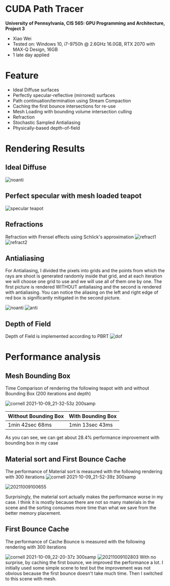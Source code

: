 CUDA Path Tracer
================

**University of Pennsylvania, CIS 565: GPU Programming and Architecture, Project 3**

* Xiao Wei
* Tested on: Windows 10, i7-9750h @ 2.6GHz 16.0GB, RTX 2070 with MAX-Q Design, 16GB
* 1 late day applied



Feature
======================
* Ideal Diffuse surfaces
* Perfectly specular-reflective (mirrored) surfaces
* Path continuation/termination using Stream Compaction
* Caching the first bounce intersections for re-use
* Mesh Loading with bounding volume intersection culling
* Refraction
* Stochastic Sampled Antialiasing
* Physically-based depth-of-field

Rendering Results
======================

## Ideal Diffuse
![noanti](https://user-images.githubusercontent.com/66859615/136673557-24e26ab2-9a1e-4304-9a09-87f7eda68cd4.png)


## Perfect specular with mesh loaded teapot
![specular teapot](https://user-images.githubusercontent.com/66859615/136673548-8e275359-bb45-43e5-81a6-0187debafab5.png)

## Refractions
 Refraction with Frensel effects using Schlick's approximation
![refract1](https://user-images.githubusercontent.com/66859615/136673533-ad4f9364-603a-4293-9254-7dec0bc53e96.png)
![refract2](https://user-images.githubusercontent.com/66859615/136673535-7ea1c7bd-6c9f-42db-adea-fe298c5158f4.png)
## Antialiasing
For Antialiasing, I divided the pixels into grids and the points from which the rays are shoot is generated randomly inside that grid, and at each iteration we will choose one grid to use and we will use all of them one by one. The first picture is rendered WITHOUT antialiasing and the second is rendered with antialiasing. You can notice the aliasing on the left and right edge of red box is significantly mitigated in the second picture.

![noanti](https://user-images.githubusercontent.com/66859615/136673564-f1e90853-cc2a-48ee-9a18-244e4d9cbc1a.png)
![anti](https://user-images.githubusercontent.com/66859615/136674065-54fc0d35-4b73-4e92-a2ad-589e69bccf32.png)


## Depth of Field
Depth of Field is implemented according to PBRT
![dof](https://user-images.githubusercontent.com/66859615/136673562-edfa4ca5-fdf3-4232-97e9-73670eaf3749.png)

Performance analysis
======================
## Mesh Bounding Box
Time Comparison of rendering the following teapot with and without Bounding Box (200 iterations and depth)

![cornell 2021-10-09_21-32-53z 200samp](https://user-images.githubusercontent.com/66859615/136674312-d80bf5ed-e48a-42f9-a7fb-046a63027de3.png)

Without Bounding Box | With Bounding Box
------------ | -------------
1min 42sec 68ms | 1min 13sec 43ms

As you can see, we can get about 28.4% performance improvement with bounding box in my case

## Material sort and First Bounce Cache

The performance of Material sort is measured with the following rendering with 300 iterations
![cornell 2021-10-09_21-52-39z 300samp](https://user-images.githubusercontent.com/66859615/136674721-4458c1b5-3075-49b3-b070-305caf1342b7.png)


![20211009100655](https://user-images.githubusercontent.com/66859615/136674835-3b092577-49b1-427e-9404-091a65b3d408.png)


Surprisingly, the material sort actually makes the performance worse in my case. I think it is mostly because there are not so many materials in the scene and the sorting consumes more time than what we save from the better memory placement.

## First Bounce Cache
The performance of Cache Bounce is measured with the following rendering with 300 iterations

![cornell 2021-10-09_22-20-37z 300samp](https://user-images.githubusercontent.com/66859615/136675214-58feb48e-1778-4efd-bfa5-bef7797c01e7.png)
![20211009102803](https://user-images.githubusercontent.com/66859615/136675217-966a761f-1298-473e-a147-2927bd79a540.png)
With no surprise, by caching the first bounce, we improved the performance a lot. I initially used some simple scene to test but the improvement was not obvious because the first bounce doesn't take much time. Then I switched to this scene with mesh.



